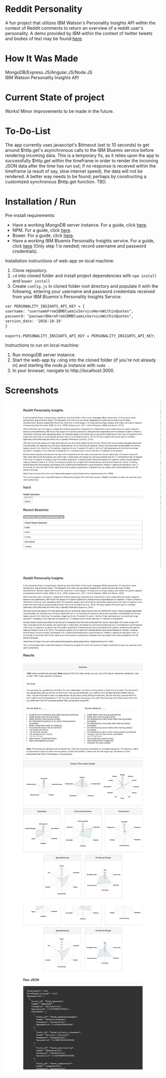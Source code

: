# Reddit Personality

A fun project that utilizes IBM Watson's Personality Insights API within the context of Reddit comments to return an overview of a reddit user's personality. A demo provided by IBM within the context of twitter tweets and bodies of text may be found [here](http://personality-insights-livedemo.mybluemix.net).

# How It Was Made

MongoDB/Express.JS/Angular.JS/Node.JS  
IBM Watson Personality Insights API  

# Current State of project

Works! Minor improvements to be made in the future.

# To-Do-List  

The app currently uses javascript's $timeout (set to 10 seconds) to get around $http.get's asynchronous calls to the IBM Bluemix service before rendering incoming data. This is a temporary fix, as it relies upon the app to successfully $http.get within the timeframe in order to render the incoming JSON data after the time has run out; if no response is received within the timeframe (a result of say, slow internet speed), the data will not be rendered. A better way needs to be found; perhaps by constructing a customized synchronous $http.get function. TBD.  

# Installation / Run

Pre-install requirements:  
- Have a working MongoDB server instance. For a guide, click [here](https://treehouse.github.io/installation-guides/mac/mongo-mac.html).
- NPM. For a guide, click [here](http://blog.teamtreehouse.com/install-node-js-npm-mac).
- Bower. For a guide, click [here](https://bower.io/).
- Have a working IBM Bluemix Personality Insights service. For a guide, click [here](https://console.bluemix.net/docs/services/personality-insights/getting-started.html#gettingstarted) (Only step 1 is needed; record username and password credentials).

Installation instructions of web-app on local machine:  
1. Clone repository.
2. ``` cd ``` into cloned folder and install project dependencies with ``` npm install ```  and ``` bower install ```  
3. Create ``` config.js ``` in cloned folder root directory and populate it with the following, entering your username and password credentials received from your IBM Bluemix's Personality Insights Service:

```
var PERSONALITY_INSIGHTS_API_KEY = {
username: "usernameFromIBMBluemixServiceHereWithinQuotes",
password: "passwordHereFromIBMBluemixServiceWithinQuotes",
version_date: '2016-10-19'
}

exports.PERSONALITY_INSIGHTS_API_KEY = PERSONALITY_INSIGHTS_API_KEY;
```

Instructions to run on local machine:  
1. Run mongoDB server instance.  
2. Start the web-app by ``` cd ```ing into the cloned folder (if you're not already in) and starting the node.js instance with  ``` node . ```
3. In your browser, navigate to http://localhost:3000.

# Screenshots

![Landing Page](photos/LandingPage.jpeg?raw=true "Landing Page")
![Results, 1](photos/Results1.jpeg?raw=true "Results, 1")
![Results, 2](photos/Results2.jpeg?raw=true "Results, 2")
![Results, 3](photos/Results3.jpeg?raw=true "Results, 3")
